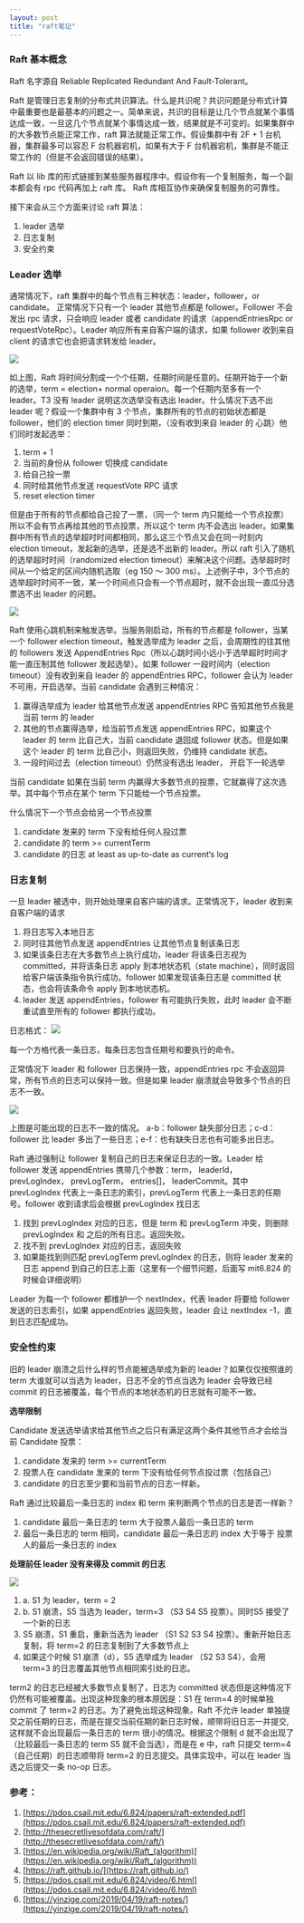 ```yaml
---
layout: post
title: "raft笔记"
---
```


### Raft 基本概念

Raft 名字源自 Reliable Replicated Redundant And Fault-Tolerant。

Raft 是管理日志复制的分布式共识算法。什么是共识呢？共识问题是分布式计算中最重要也是最基本的问题之一。简单来说，共识的目标是让几个节点就某个事情达成一致，一旦这几个节点就某个事情达成一致，结果就是不可变的。如果集群中的大多数节点能正常工作，raft 算法就能正常工作。假设集群中有 2F + 1 台机器，集群最多可以容忍 F 台机器宕机，如果有大于 F 台机器宕机，集群是不能正常工作的（但是不会返回错误的结果）。

Raft 以 lib 库的形式链接到某些服务器程序中。假设你有一个复制服务，每一个副本都会有 rpc 代码再加上 raft 库。 Raft 库相互协作来确保复制服务的可靠性。

接下来会从三个方面来讨论 raft 算法：

1. leader 选举
2. 日志复制
3. 安全约束

### Leader 选举

通常情况下，raft 集群中的每个节点有三种状态：leader，follower，or candidate。
正常情况下只有一个 leader 其他节点都是 follower。Follower 不会发出 rpc 请求，只会响应 leader 或者 candidate 的请求（appendEntriesRpc  or requestVoteRpc）。Leader 响应所有来自客户端的请求，如果 follower 收到来自 client 的请求它也会把请求转发给 leader。

<img src="/images/figure5.png">

如上图，Raft 将时间分割成一个个任期，任期时间是任意的。任期开始于一个新的选举，term =  election+ normal operaion。每一个任期内至多有一个 leader。T3 没有 leader 说明这次选举没有选出 leader。什么情况下选不出 leader 呢？假设一个集群中有 3 个节点，集群所有的节点的初始状态都是 follower，他们的 election timer 同时到期，（没有收到来自 leader 的 心跳）他们同时发起选举：

1. term + 1
2. 当前的身份从 follower 切换成 candidate
3. 给自己投一票
4. 同时给其他节点发送 requestVote RPC 请求
5. reset election timer

但是由于所有的节点都给自己投了一票，（同一个 term 内只能给一个节点投票）所以不会有节点再给其他的节点投票，所以这个 term 内不会选出 leader。如果集群中所有节点的选举超时时间都相同，那么这三个节点又会在同一时刻内 election timeout，发起新的选举，还是选不出新的 leader。所以 raft 引入了随机的选举超时时间（randomized election timeout）来解决这个问题。选举超时时间从一个给定的区间内随机选取（eg 150 ～ 300 ms）。上述例子中，3个节点的选举超时时间不一致，某一个时间点只会有一个节点超时，就不会出现一直瓜分选票选不出 leader 的问题。

<img src="/images/figure4.png">

Raft 使用心跳机制来触发选举。当服务刚启动，所有的节点都是 follower，当某一个 follower election timeout，触发选举成为 leader 之后，会周期性的往其他的 followers 发送 AppendEntries Rpc（所以心跳时间小远小于选举超时时间才能一直压制其他 follower 发起选举）。如果 follower 一段时间内（election timeout）没有收到来自 leader 的 appendEntries RPC，follower 会认为 leader 不可用，开启选举。当前 candidate 会遇到三种情况：

1. 赢得选举成为 leader 给其他节点发送 appendEntries RPC 告知其他节点我是当前 term 的 leader
2. 其他的节点赢得选举，给当前节点发送 appendEntries RPC，如果这个 leader 的 term 比自己大，当前 candidate 退回成 follower 状态。但是如果这个 leader 的 term 比自己小，则返回失败，仍维持 candidate 状态。
3. 一段时间过去（election timeout）仍然没有选出 leader， 开启下一轮选举

当前 candidate 如果在当前 term 内赢得大多数节点的投票，它就赢得了这次选举。其中每个节点在某个 term 下只能给一个节点投票。


什么情况下一个节点会给另一个节点投票

1. candidate 发来的 term 下没有给任何人投过票
2. candidate 的 term >= currentTerm
3. candidate 的日志 at least as up-to-date as current‘s log


### 日志复制

一旦 leader 被选中，则开始处理来自客户端的请求。正常情况下，leader 收到来自客户端的请求

1. 将日志写入本地日志
2. 同时往其他节点发送 appendEntries 让其他节点复制该条日志
3. 如果该条日志在大多数节点上执行成功，leader 将该条日志视为 committed，并将该条日志 apply 到本地状态机（state machine），同时返回给客户端该条指令执行成功。follower 如果发现该条日志是 committed 状态，也会将该条命令 apply 到本地状态机。
4. leader 发送 appendEntries，follower 有可能执行失败，此时 leader 会不断重试直至所有的 follower 都执行成功。

日志格式：
<img src="/images/log.png">

每一个方格代表一条日志，每条日志包含任期号和要执行的命令。

正常情况下 leader 和 follower 日志保持一致，appendEntries rpc 不会返回异常，所有节点的日志可以保持一致。但是如果 leader 崩溃就会导致多个节点的日志不一致。

<img src="/images/leader-crash-log.png">

上图是可能出现的日志不一致的情况。	a-b：follower 缺失部分日志；c-d：follower 比 leader 多出了一些日志；e-f：也有缺失日志也有可能多出日志。

Raft 通过强制让 follower 复制自己的日志来保证日志的一致。Leader 给 follower 发送 appendEntries 携带几个参数：term， leaderId， prevLogIndex， prevLogTerm， entries[]， leaderCommit。其中 prevLogIndex 代表上一条日志的索引，prevLogTerm 代表上一条日志的任期号。follower 收到请求后会根据 prevLogIndex 找日志

1. 找到 prevLogIndex 对应的日志，但是 term 和 prevLogTerm 冲突，则删除 prevLogIndex 和 之后的所有日志。返回失败。
2. 找不到 prevLogIndex 对应的日志，返回失败
3. 如果能找到则匹配 prevLogTerm prevLogIndex 的日志，则将 leader 发来的日志 append 到自己的日志上面（这里有一个细节问题，后面写 mit6.824 的时候会详细说明）

Leader 为每一个 follower 都维护一个 nextIndex，代表 leader 将要给 follower 发送的日志索引，如果 appendEntries 返回失败，leader 会让 nextIndex -1，直到日志匹配成功。

### 安全性约束

旧的 leader 崩溃之后什么样的节点能被选举成为新的 leader？如果仅仅按照谁的 term 大谁就可以当选为 leader，日志不全的节点当选为 leader 会导致已经 commit 的日志被覆盖，每个节点的本地状态机的日志就有可能不一致。

**选举限制**

Candidate 发送选举请求给其他节点之后只有满足这两个条件其他节点才会给当前 Candidate 投票：

1. candidate 发来的 term >= currentTerm
2. 投票人在 candidate 发来的 term 下没有给任何节点投过票（包括自己）
3. candidate 的日志至少要和当前节点的日志一样新。

Raft 通过比较最后一条日志的 index 和 term 来判断两个节点的日志是否一样新？

1.  candidate 最后一条日志的 term 大于投票人最后一条日志的 term
2. 最后一条日志的 term 相同，candidate 最后一条日志的 index 大于等于 投票人的最后一条日志的 index

**处理前任 leader 没有来得及 commit 的日志**

<img src="/images/log-replica-bad-case.png">

 1. a. S1 为 leader，term = 2
 2. b. S1 崩溃，S5 当选为 leader，term=3 （S3 S4 S5 投票）。同时S5 接受了一个新的日志 
 3. S5 崩溃，S1 重启，重新当选为 leader （S1 S2 S3 S4 投票）。重新开始日志复制，将 term=2 的日志复制到了大多数节点上
 4. 如果这个时候 S1 崩溃（d），S5 选举成为 leader （S2 S3 S4），会用 term=3 的日志覆盖其他节点相同索引处的日志。

 term2 的日志已经被大多数节点复制了，日志为 committed 状态但是这种情况下仍然有可能被覆盖。出现这种现象的根本原因是：S1 在 term=4 的时候单独 commit 了 term=2 的日志。为了避免出现这种现象。Raft 不允许 leader 单独提交之前任期的日志，而是在提交当前任期的新日志时候，顺带将旧日志一并提交, 这样就不会出现最后一条日志的 term 很小的情况。根据这个限制 d 就不会出现了（比较最后一条日志的 term S5 就不会当选），而是在 e 中，raft 只提交 term=4（自己任期）的日志顺带将 term=2 的日志提交。具体实现中，可以在 leader 当选之后提交一条 no-op 日志。
### 参考：

1. [https://pdos.csail.mit.edu/6.824/papers/raft-extended.pdf](https://pdos.csail.mit.edu/6.824/papers/raft-extended.pdf)
2. [http://thesecretlivesofdata.com/raft/](http://thesecretlivesofdata.com/raft/)
3. [https://en.wikipedia.org/wiki/Raft_(algorithm)](https://en.wikipedia.org/wiki/Raft_(algorithm))
4. [https://raft.github.io/](https://raft.github.io/)
5. [https://pdos.csail.mit.edu/6.824/video/6.html](https://pdos.csail.mit.edu/6.824/video/6.html)
6. [https://yinzige.com/2019/04/19/raft-notes/](https://yinzige.com/2019/04/19/raft-notes/)



